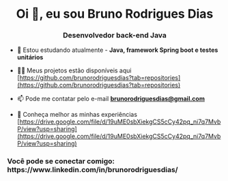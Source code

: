 <h1 align="center">Oi 👋, eu sou Bruno Rodrigues Dias</h1>
<h3 align="center">Desenvolvedor back-end Java</h3>

- 🌱 Estou estudando atualmente - **Java, framework Spring boot e testes unitários**

- 👨‍💻 Meus projetos estão disponíveis aqui [https://github.com/brunorodriguesdias?tab=repositories](https://github.com/brunorodriguesdias?tab=repositories)

- 📫 Pode me contatar pelo e-mail **brunorodriguesdias@gmail.com**

- 📄 Conheça melhor as minhas experiências [https://drive.google.com/file/d/19uME0sbXiekgCS5cCy42pq_ni7q7MvbP/view?usp=sharing](https://drive.google.com/file/d/19uME0sbXiekgCS5cCy42pq_ni7q7MvbP/view?usp=sharing)

<h3 align="left">Você pode se conectar comigo: https://www.linkedin.com/in/brunorodriguesdias/</h3>
<p align="left">
</p>


 
